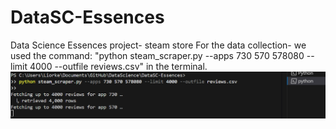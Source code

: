 # DataSC-Essences
Data Science Essences project- steam store
For the data collection- we used the command:
"python steam_scraper.py --apps 730 570 578080 --limit 4000 --outfile reviews.csv"
in the terminal.
![alt text](image.png)